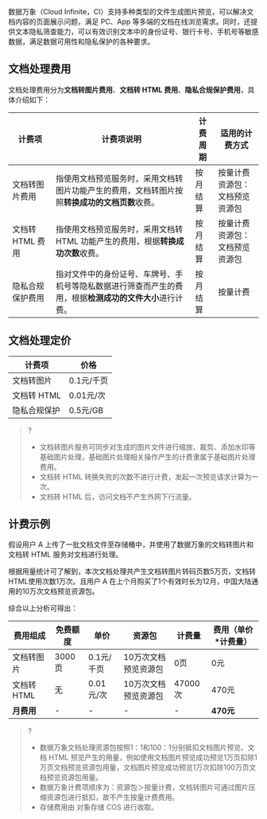 数据万象（Cloud Infinite，CI）支持多种类型的文件生成图片预览，可以解决文档内容的页面展示问题，满足 PC、App 等多端的文档在线浏览需求。同时，还提供文本隐私筛查能力，可以有效识别文本中的身份证号、银行卡号、手机号等敏感数据，满足数据可用性和隐私保护的各种要求。



## 文档处理费用

文档处理费用分为**文档转图片费用**、**文档转 HTML 费用**、**隐私合规保护费用**，具体介绍如下：

| 计费项           | 计费项说明                                                   | 计费周期 | 适用的计费方式                       |
| ---------------- | ------------------------------------------------------------ | -------- | ------------------------------------ |
| 文档转图片费用   | 指使用文档预览服务时，采用文档转图片功能产生的费用，文档转图片按照**转换成功的文档页数**收费。 | 按月结算 | 按量计费<br />资源包：文档预览资源包 |
| 文档转 HTML 费用   | 指使用文档预览服务时，采用文档转 HTML 功能产生的费用，根据**转换成功次数**收费。 | 按月结算 | 按量计费<br />资源包：文档预览资源包 |
| 隐私合规保护费用 | 指对文件中的身份证号、车牌号、手机号等隐私数据进行筛查而产生的费用，根据**检测成功的文件大小**进行计费。 | 按月结算 | 按量计费                             |



## 文档处理定价

| 计费项       | 价格       |
| ------------ | ---------- |
| 文档转图片   | 0.1元/千页 |
| 文档转 HTML   | 0.01元/次  |
| 隐私合规保护 | 0.5元/GB   |

>?
> - 文档转图片服务可同步对生成的图片文件进行缩放、裁剪、添加水印等基础图片处理，基础图片处理相关操作产生的计费隶属于基础图片处理费用。
>- 文档转 HTML 转换失败的次数不进行计费，发起一次预览请求计算为一次。
> - 文档转 HTML 后，访问文档不产生外网下行流量。



## 计费示例

假设用户 A 上传了一批文档文件至存储桶中，并使用了数据万象的文档转图片和文档转 HTML 服务对文档进行处理。

根据用量统计可了解到，本次文档处理共产生文档转图片转码页数5万页，文档转HTML使用次数1万次。且用户 A 在上个月购买了1个有效时长为12月，中国大陆通用的10万次文档预览资源包。

综合以上分析可得出：

| 费用组成   | 免费额度 | 单价       | 资源包               | 计费量  | 费用（单价*计费量） |
| ---------- | -------- | ---------- | -------------------- | ------- | ------------------- |
| 文档转图片 | 3000页   | 0.1元/千页 | 10万次文档预览资源包 | 0页     | 0元                 |
| 文档转 HTML | 无       | 0.01元/次  | 10万次文档预览资源包 | 47000次 | 470元               |
| **月费用** | -        |          -  |           -           |    -     | **470元**           |

>?
> - 数据万象文档处理资源包按照1：1和100：1分别抵扣文档图片预览、文档 HTML 预览产生的用量，例如使用文档图片预览成功预览1万页扣除1万页文档预览资源包用量，文档图片预览成功预览1万次扣除100万页文档预览资源包用量。
> - 数据万象计费项顺序为：资源包＞按量计费，文档转图片可通过图片压缩资源包进行抵扣，故不产生按量计费费用。
> - 存储费用由 对象存储 COS 进行收取。
